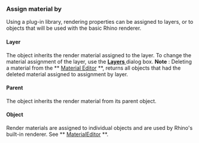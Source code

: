 ### Assign material by
Using a plug-in library, rendering properties can be assigned to layers, or to objects that will be used with the basic Rhino renderer.

#### Layer
The object inherits the render material assigned to the layer. To change the material assignment of the layer, use the [ **Layers** ](layer.html) dialog box.
 **Note** : Deleting a material from the ** [Material Editor](materialeditor.html) **, returns all objects that had the deleted material assigned to assignment by layer.

#### Parent
The object inherits the render material from its parent object.

#### Object
Render materials are assigned to individual objects and are used by Rhino's built-in renderer.
See ** [MaterialEditor](materialeditor.html) **.
